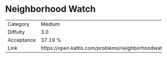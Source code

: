 # Neighborhood Watch

<table>
    <tr>
        <td>Category</td>
        <td>Medium</td>
    </tr>
    <tr>
        <td>Diffulty</td>
        <td>3.0</td>
    </tr>
    <tr>
        <td>Acceptance</td>
        <td>37.19 %</td>
    </tr>
    <tr>
        <td>Link</td>
        <td>https://open.kattis.com/problems/neighborhoodwatch</td>
    </tr>
</table>